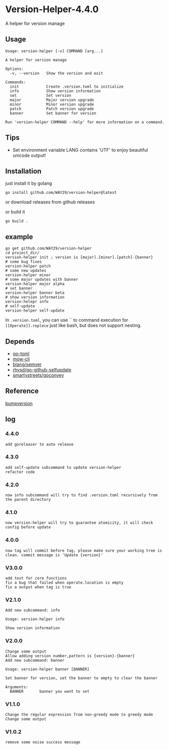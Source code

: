 # Version-Helper-4.4.0

A helper for version manage

## Usage
```
Usage: version-helper [-v] COMMAND [arg...]

A helper for version manage

Options:
  -v, --version   Show the version and exit

Commands:
  init            Create .version.toml to initialize
  info            Show version information
  set             Set version
  major           Major version upgrade
  minor           Minor version upgrade
  patch           Patch version upgrade
  banner          Set banner for version

Run 'version-helper COMMAND --help' for more information on a command.
```

## Tips
- Set environment variable LANG contains 'UTF' to enjoy beautiful unicode output!

## Installation
just install it by golang 

`go install github.com/WAY29/version-helper@latest`

or download releases from github releases

or build it

`go build .`

## example
```
go get github.com/WAY29/version-helper
cd project_dir/
version-helper init ; version is [major].[minor].[patch]-{banner}
# some bug fixes
version-helper patch
# some new updates
version-helper minor
# some major updates with banner
version-helper major alpha
# set banner
version-helper banner beta
# show version information
version-helepr info
# self-update
version-helper self-update
```
In `.version.toml`, you can use \`\` to command execution for `[[Operate]].replece` just like bash, but does not support nesting.

## Depends
- [go-toml](https://github.com/pelletier/go-toml)
- [mow-cli](https://github.com/jawher/mow.cli)
- [blang/semver](https://github.com/blang/semver)
- [rhysd/go-github-selfupdate](https://github.com/rhysd/go-github-selfupdate)
- [smartystreets/goconvey](https://github.com/smartystreets/goconvey)

## Reference
[bumpversion](https://github.com/peritus/bumpversion)

## log

### 4.4.0
```
add goreleaser to auto release
```
### 4.3.0
```
add self-update subcommand to update version-helper
refactor code
```
### 4.2.0
```
now info subcommand will try to find .version.toml recursively from the parent directory
```
### 4.1.0
```
now version-helper will try to guarantee atomicity, it will check config before update
```
### 4.0.0
```
now tag will commit before tag, please make sure your working tree is clean. commit message is 'Update {version}'
```

### V3.0.0
```
add test for core functions
fix a bug that failed when operate.location is empty
fix a output when tag is true
```

### V2.1.0
```
Add new subcommand: info

Usage: version-helper info

Show version information
```

### V2.0.0
```
Change some output
Allow adding version number,pattern is {version}-{banner}
Add new subcommand: banner

Usage: version-helper banner [BANNER]

Set banner for version, set the banner to empty to clear the banner

Arguments:     
  BANNER       banner you want to set

```

### V1.1.0
```
Change the regular expression from non-greedy mode to greedy mode
Change some output
```

### V1.0.2
```
remove some noise success message
```